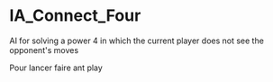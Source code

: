 # IA_Connect_Four
AI for solving a power 4 in which the current player does not see the opponent's moves

Pour lancer faire ant play
